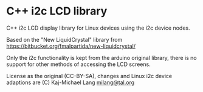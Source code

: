 C++ i2c LCD library
===================

C++ i2c LCD display library for Linux devices using the i2c device nodes.

Based on the "New LiquidCrystal" library from https://bitbucket.org/fmalpartida/new-liquidcrystal/

Only the i2c functionality is kept from the arduino original library, there is no support for
other methods of accessing the LCD screens.

License as the original (CC-BY-SA), changes and Linux i2c device adaptions are (C) Kaj-Michael Lang <milang@tal.org>
